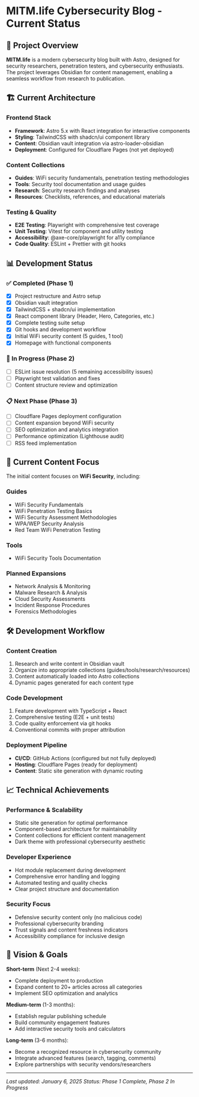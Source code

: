 # MITM.life Cybersecurity Blog - Current Status

## 🎯 Project Overview

**MITM.life** is a modern cybersecurity blog built with Astro, designed for security researchers, penetration testers, and cybersecurity enthusiasts. The project leverages Obsidian for content management, enabling a seamless workflow from research to publication.

## 🏗️ Current Architecture

### Frontend Stack

- **Framework**: Astro 5.x with React integration for interactive components
- **Styling**: TailwindCSS with shadcn/ui component library
- **Content**: Obsidian vault integration via astro-loader-obsidian
- **Deployment**: Configured for Cloudflare Pages (not yet deployed)

### Content Collections

- **Guides**: WiFi security fundamentals, penetration testing methodologies
- **Tools**: Security tool documentation and usage guides
- **Research**: Security research findings and analyses
- **Resources**: Checklists, references, and educational materials

### Testing & Quality

- **E2E Testing**: Playwright with comprehensive test coverage
- **Unit Testing**: Vitest for component and utility testing
- **Accessibility**: @axe-core/playwright for a11y compliance
- **Code Quality**: ESLint + Prettier with git hooks

## 📊 Development Status

### ✅ Completed (Phase 1)

- [x] Project restructure and Astro setup
- [x] Obsidian vault integration
- [x] TailwindCSS + shadcn/ui implementation
- [x] React component library (Header, Hero, Categories, etc.)
- [x] Complete testing suite setup
- [x] Git hooks and development workflow
- [x] Initial WiFi security content (5 guides, 1 tool)
- [x] Homepage with functional components

### 🚧 In Progress (Phase 2)

- [ ] ESLint issue resolution (5 remaining accessibility issues)
- [ ] Playwright test validation and fixes
- [ ] Content structure review and optimization

### 📋 Next Phase (Phase 3)

- [ ] Cloudflare Pages deployment configuration
- [ ] Content expansion beyond WiFi security
- [ ] SEO optimization and analytics integration
- [ ] Performance optimization (Lighthouse audit)
- [ ] RSS feed implementation

## 🎨 Current Content Focus

The initial content focuses on **WiFi Security**, including:

### Guides

- WiFi Security Fundamentals
- WiFi Penetration Testing Basics
- WiFi Security Assessment Methodologies
- WPA/WEP Security Analysis
- Red Team WiFi Penetration Testing

### Tools

- WiFi Security Tools Documentation

### Planned Expansions

- Network Analysis & Monitoring
- Malware Research & Analysis
- Cloud Security Assessments
- Incident Response Procedures
- Forensics Methodologies

## 🛠️ Development Workflow

### Content Creation

1. Research and write content in Obsidian vault
2. Organize into appropriate collections (guides/tools/research/resources)
3. Content automatically loaded into Astro collections
4. Dynamic pages generated for each content type

### Code Development

1. Feature development with TypeScript + React
2. Comprehensive testing (E2E + unit tests)
3. Code quality enforcement via git hooks
4. Conventional commits with proper attribution

### Deployment Pipeline

- **CI/CD**: GitHub Actions (configured but not fully deployed)
- **Hosting**: Cloudflare Pages (ready for deployment)
- **Content**: Static site generation with dynamic routing

## 📈 Technical Achievements

### Performance & Scalability

- Static site generation for optimal performance
- Component-based architecture for maintainability
- Content collections for efficient content management
- Dark theme with professional cybersecurity aesthetic

### Developer Experience

- Hot module replacement during development
- Comprehensive error handling and logging
- Automated testing and quality checks
- Clear project structure and documentation

### Security Focus

- Defensive security content only (no malicious code)
- Professional cybersecurity branding
- Trust signals and content freshness indicators
- Accessibility compliance for inclusive design

## 🔮 Vision & Goals

**Short-term** (Next 2-4 weeks):

- Complete deployment to production
- Expand content to 20+ articles across all categories
- Implement SEO optimization and analytics

**Medium-term** (1-3 months):

- Establish regular publishing schedule
- Build community engagement features
- Add interactive security tools and calculators

**Long-term** (3-6 months):

- Become a recognized resource in cybersecurity community
- Integrate advanced features (search, tagging, comments)
- Explore partnerships with security vendors/researchers

---

_Last updated: January 6, 2025_
_Status: Phase 1 Complete, Phase 2 In Progress_
